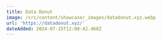 ```yaml
---
title: Data Donut
image: /src/content/showcase/_images/datadonut.xyz.webp
url: 'https://datadonut.xyz/'
dateAdded: 2024-07-15T12:08:42.468Z
---
```


